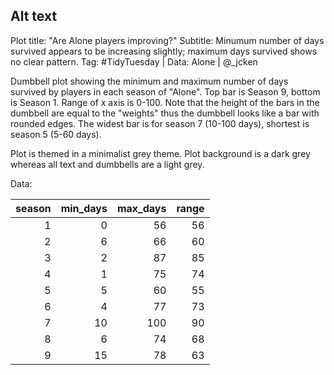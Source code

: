 ## Alt text


Plot title: "Are Alone players improving?"
Subtitle: Minumum number of days survived appears to be increasing slightly; maximum days survived shows no clear pattern.
Tag: #TidyTuesday | Data: Alone | @_jcken


Dumbbell plot showing the minimum and maximum number of days survived by players in each season of "Alone". Top bar is Season 9, bottom is Season 1. Range of x axis is 0-100. Note that the height of the bars in the dumbbell are equal to the "weights" thus the dumbbell looks like a bar with rounded edges. The widest bar is for season 7 (10-100 days), shortest is season 5 (5-60 days).

Plot is themed in a minimalist grey theme. Plot background is a dark grey whereas all text and dumbbells are a light grey.

Data:

| season| min_days| max_days| range|
|------:|--------:|--------:|-----:|
|      1|        0|       56|    56|
|      2|        6|       66|    60|
|      3|        2|       87|    85|
|      4|        1|       75|    74|
|      5|        5|       60|    55|
|      6|        4|       77|    73|
|      7|       10|      100|    90|
|      8|        6|       74|    68|
|      9|       15|       78|    63|

